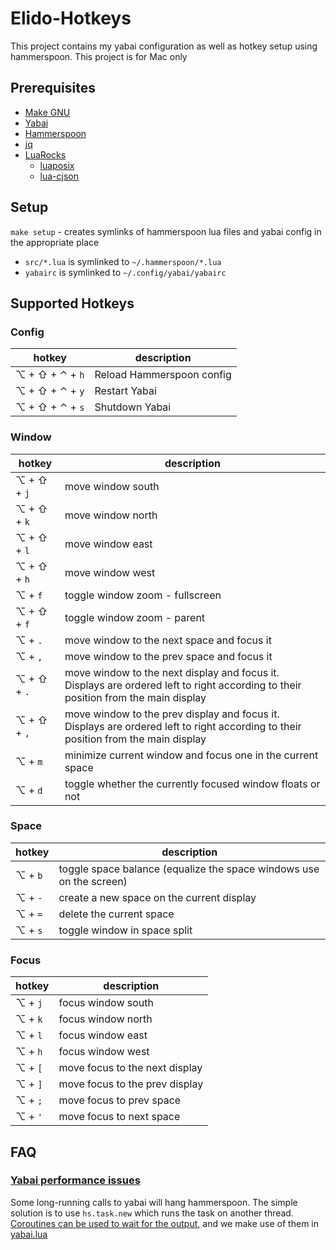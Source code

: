 # Elido-Hotkeys

This project contains my yabai configuration as well as hotkey setup using hammerspoon. This project is for Mac only

## Prerequisites

- [Make GNU](https://formulae.brew.sh/formula/make)
- [Yabai](https://github.com/koekeishiya/yabai)
- [Hammerspoon](https://github.com/Hammerspoon/hammerspoon)
- [jq](https://formulae.brew.sh/formula/jq)
- [LuaRocks](https://github.com/luarocks/luarocks/wiki/Installation-instructions-for-macOS)
    - [luaposix](https://github.com/luaposix/luaposix/)
    - [lua-cjson](https://kyne.com.au/~mark/software/lua-cjson-manual.html)

## Setup

`make setup` - creates symlinks of hammerspoon lua files and yabai config in the appropriate place
- `src/*.lua` is symlinked to `~/.hammerspoon/*.lua`
- `yabairc` is symlinked to `~/.config/yabai/yabairc`


## Supported Hotkeys

### Config
| hotkey          | description               |
|-----------------|---------------------------|
| ⌥ + ⇧ + ⌃ + `h` | Reload Hammerspoon config |
| ⌥ + ⇧ + ⌃ + `y` | Restart Yabai             |
| ⌥ + ⇧ + ⌃ + `s` | Shutdown Yabai            |

### Window
| hotkey      | description                                                                                                                        |
|-------------|------------------------------------------------------------------------------------------------------------------------------------|
| ⌥ + ⇧ + `j` | move window south                                                                                                                  |
| ⌥ + ⇧ + `k` | move window north                                                                                                                  |
| ⌥ + ⇧ + `l` | move window east                                                                                                                   |
| ⌥ + ⇧ + `h` | move window west                                                                                                                   |
| ⌥ + `f`     | toggle window zoom - fullscreen                                                                                                    |
| ⌥ + ⇧ + `f` | toggle window zoom - parent                                                                                                        |
| ⌥ + `.`     | move window to the next space and focus it                                                                                         |
| ⌥ + `,`     | move window to the prev space and focus it                                                                                         |
| ⌥ + ⇧ + `.` | move window to the next display and focus it. Displays are ordered left to right according to their position from the main display |
| ⌥ + ⇧ + `,` | move window to the prev display and focus it. Displays are ordered left to right according to their position from the main display |
| ⌥ + `m`     | minimize current window and focus one in the current space                                                                         |
| ⌥ + `d`     | toggle whether the currently focused window floats or not                                                                          |

### Space

| hotkey  | description                                                         |
|---------|---------------------------------------------------------------------|
| ⌥ + `b` | toggle space balance (equalize the space windows use on the screen) |
| ⌥ + `-` | create a new space on the current display                           |
| ⌥ + `=` | delete the current space                                            |
| ⌥ + `s` | toggle window in space split                                        |

### Focus

| hotkey  | description                    |
|---------|--------------------------------|
| ⌥ + `j` | focus window south             |
| ⌥ + `k` | focus window north             |
| ⌥ + `l` | focus window east              |
| ⌥ + `h` | focus window west              |
| ⌥ + `[` | move focus to the next display |
| ⌥ + `]` | move focus to the prev display |
| ⌥ + `;` | move focus to prev space       |
| ⌥ + `'` | move focus to next space       |

## FAQ

### [Yabai performance issues](https://github.com/koekeishiya/yabai/issues/502#issuecomment-633353477)

Some long-running calls to yabai will hang hammerspoon. The simple solution is to use `hs.task.new` which runs the task on another thread. [Coroutines can be used to wait for the output](https://github.com/koekeishiya/yabai/issues/502#issuecomment-633378939), and we make use of them in [yabai.lua](src/yabai.lua)